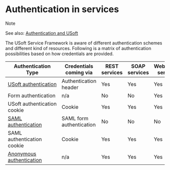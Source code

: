 # Authentication in services

> [!NOTE]
> See also: [Authentication and USoft](/docs/Authorisation%20and%20access/Authentication%20and%20USoft/Authentication%20and%20USoft.md)

The USoft Service Framework is aware of different authentication schemes and different kind of resources. Following is a matrix of authentication possibilities based on how credentials are provided.

|**Authentication Type**|**Credentials coming via**|**REST services**|**SOAP services**|**WebSocket services**|**Web Applications**|
|--------|--------|--------|--------|--------|--------|
|[USoft authentication](/docs/Services/Authentication%20in%20services/USoft%20authentication%20for%20services.md)|Authentication header|Yes     |Yes     |Yes     |No      |
|Form authentication|n/a     |No      |No      |Yes     |
|USoft authentication cookie|Cookie  |Yes     |Yes     |Yes     |
|[SAML authentication](/docs/Services/Authentication%20in%20services/SAML%20authentication.md)|SAML form authentication|No      |No      |No      |Yes     |
|SAML authentication cookie|Cookie  |Yes     |Yes     |Yes     |
|[Anonymous authentication](/docs/Services/Authentication%20in%20services/Anonymous%20authentication.md)|n/a     |Yes     |Yes     |Yes     |No      |



 